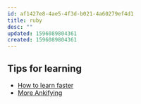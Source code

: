 ```yaml
---
id: af1427e8-4ae5-4f3d-b021-4a60279ef4d1
title: ruby
desc: ""
updated: 1596089804361
created: 1596089804361
---
```


## Tips for learning

- [How to learn faster](https://www.jackkinsella.ie/articles/janki-method-refined)
- [More Ankifying](http://augmentingcognition.com/ltm.html)
